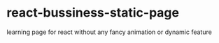 # react-bussiness-static-page
learning page for react without any fancy animation or dynamic feature
